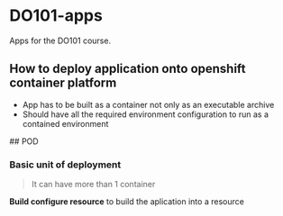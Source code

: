 # DO101-apps

Apps for the DO101 course.

## How to deploy application onto openshift container platform

* App has to be built as a container not only as an executable archive
* Should have all the required environment configuration to run as a contained environment

## POD

### Basic unit of deployment

> It can have more than 1 container

**Build configure resource** to build the aplication into a resource